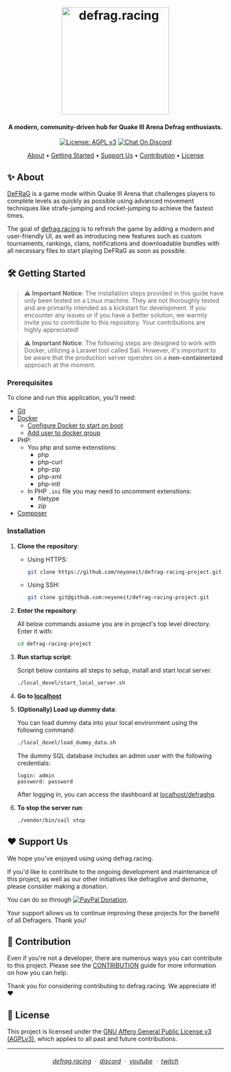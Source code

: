 <h1 align="center">
  <a href="https://defrag.racing">
    <img alt="defrag.racing" src="public/images/logo.png" width="250">
  </a>
</h1>

<h4 align="center">
  A modern, community-driven hub for Quake III Arena Defrag enthusiasts.
</h4>

<p align="center">
  <a href="https://www.gnu.org/licenses/agpl-3.0"><img alt="License: AGPL v3" src="https://img.shields.io/badge/License-AGPL%20v3-blue.svg?style=for-the-badge"></a>
  <a href="https://discord.defrag.racing/"><img alt="Chat On Discord" src="https://img.shields.io/badge/chat-on%20discord-7289da?style=for-the-badge&logo=discord&logoColor=white"></a>
</p>

<p align="center">
  <a href="#sparkles-about">About</a> •
  <a href="#hammer_and_wrench-getting-started">Getting Started</a> •
  <a href="#heart-support-us">Support Us</a> •
  <a href="#handshake-contribution">Contribution</a> •
  <a href="#scroll-license">License</a>
</p>

## :sparkles: About

[DeFRaG](https://en.wikipedia.org/wiki/DeFRaG) is a game mode within Quake III Arena that challenges players to complete levels as quickly as possible using advanced movement techniques like strafe-jumping and rocket-jumping to achieve the fastest times.

The goal of [defrag.racing](https://defrag.racing) is to refresh the game by adding a modern and user-friendly UI, as well as introducing new features such as custom tournaments, rankings, clans, notifications and downloadable bundles with all necessary files to start playing DeFRaG as soon as possible.

## :hammer_and_wrench: Getting Started

> :warning: **Important Notice**: The installation steps provided in this guide have only been tested on a Linux machine. They are not thoroughly tested and are primarily intended as a kickstart for development. If you encounter any issues or if you have a better solution, we warmly invite you to contribute to this repository. Your contributions are highly appreciated!

> :warning: **Important Notice**: The following steps are designed to work with Docker, utilizing a Laravel tool called Sail. However, it's important to be aware that the production server operates on a **non-containerized** approach at the moment.

### Prerequisites

To clone and run this application, you'll need:
* [Git](https://git-scm.com)
* [Docker](https://docker.com/)
    - [Configure Docker to start on boot](https://docs.docker.com/engine/install/linux-postinstall/#configure-docker-to-start-on-boot-with-systemd)
    - [Add user to docker group](https://docs.docker.com/engine/install/linux-postinstall/#manage-docker-as-a-non-root-user)
* PHP:
    - You php and some extenstions:
        - php
        - php-curl
        - php-zip
        - php-xml
        - php-intl
    - In PHP `.ini` file you may need to uncomment extenstions:
        - filetype
        - zip
* [Composer](https://getcomposer.org)

### Installation

1. **Clone the repository**:
    - Using HTTPS:
        ```bash
        git clone https://github.com/neyoneit/defrag-racing-project.git
        ```
    - Using SSH:
        ```bash
        git clone git@github.com:neyoneit/defrag-racing-project.git
        ```

2. **Enter the repository**:

    All below commands assume you are in project's top level directory. Enter it with:
    ```bash
    cd defrag-racing-project
    ```

2. **Run startup script**:

    Script below contains all steps to setup, install and start local server.
    ```bash
    ./local_devel/start_local_server.sh
    ```

4. **Go to [localhost](http://localhost)**

5. **(Optionally) Load up dummy data**:

    You can load dummy data into your local environment using the following command:
    ```bash
    ./local_devel/load_dummy_data.sh
    ```
    The dummy SQL database includes an admin user with the following credentials:
    ```
    login: admin
    password: password
    ```
    After logging in, you can access the dashboard at [localhost/defraghq](http://localhost/defraghq).

6. **To stop the server run**:
    ```bash
    ./vendor/bin/sail stop
    ```

## :heart: Support Us

We hope you've enjoyed using using defrag.racing.

If you'd like to contribute to the ongoing development and maintenance of this project, as well as our other initiatives like defraglive and demome, please consider making a donation.

You can do so through [![PayPal Donation](https://img.shields.io/badge/PayPal-00457C?style=for-the-badge&logo=paypal&logoColor=white)](https://www.paypal.com/donate/?hosted_button_id=WH6GY4PDGU8FA).

Your support allows us to continue improving these projects for the benefit of all Defragers. Thank you!

## :handshake: Contribution

Even if you're not a developer, there are numerous ways you can contribute to this project. Please see the [CONTRIBUTION](CONTRIBUTING.md) guide for more information on how you can help. 

Thank you for considering contributing to defrag.racing. We appreciate it! :heart:

## :scroll: License

This project is licensed under the [GNU Affero General Public License v3 (AGPLv3)](LICENSE), which applies to all past and future contributions.

---

<h6 align="center">
  <a href="https://defrag.racing">defrag.racing</a> &nbsp;&middot;&nbsp;
  <a href="https://discord.defrag.racing/">discord</a> &nbsp;&middot;&nbsp;
  <a href="https://www.youtube.com/@DefragLegends">youtube</a> &nbsp;&middot;&nbsp;
  <a href="https://www.twitch.tv/defraglive">twitch</a>
</h6>

